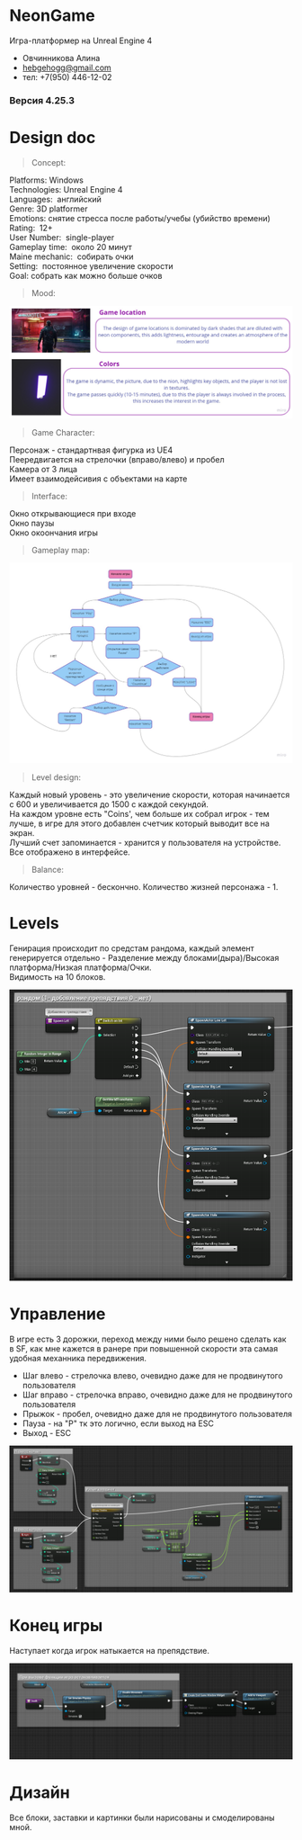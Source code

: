 # NeonGame
Игра-платформер на Unreal Engine 4
- Овчинникова Алина 
- hebgehogg@gmail.com
- тел: +7(950) 446-12-02

### Версия 4.25.3


# Design doc

> Concept: 

Platforms: Windows  
Technologies: Unreal Engine 4  
Languages:  английский  
Genre: 3D platformer  
Emotions: снятие стресса после работы/учебы (убийство времени)  
Rating:  12+  
User Number:  single-player  
Gameplay time:  около 20 минут  
Maine mechanic:  собирать очки  
Setting:  постоянное увеличение скорости  
Goal: собрать как можно больше очков  


> Mood: 

![Mood](https://github.com/hebgehogg/NeonGame/blob/main/photos/Visual%20references.jpg)


> Game Character: 

Персонаж - стандартнвая фигурка из UE4  
Пеередвигается на стрелочки (вправо/влево) и пробел  
Камера от 3 лица  
Имеет взаимодейсивия с объектами на карте


> Interface: 

Окно открывающиеся при входе  
Окно паузы  
Окно окоончания игры  


> Gameplay map: 

![Mood](https://github.com/hebgehogg/NeonGame/blob/main/photos/Gameplay%20map.jpg)


> Level design: 

Каждый новый уровень - это увеличение скорости, которая начинается с 600 и увеличивается до 1500 с каждой секундой.  
На каждом уровне есть "Coins', чем больше их собрал игрок - тем лучше, в игре для этого добавлен счетчик который выводит все на экран.  
Лучший счет запоминается - хранится у пользователя на устройстве.  
Все отображено в интерфейсе.  


> Balance:

Количество уровней - бескончно. 
Количество жизней персонажа - 1.

# Levels

Генирация происходит по средстам рандома, каждый элемент генерируется отдельно - Разделение между блоками(дыра)/Высокая платформа/Низкая платформа/Очки.  
Видимость на 10 блоков.

![Levels](https://github.com/hebgehogg/NeonGame/blob/main/photos/%D0%9F%D1%80%D0%B5%D0%B4%D0%BC%D0%B5%D1%82%D1%8B.png)

# Управление

В игре есть 3 дорожки, переход между ними было решено сделать как в SF, как мне кажется в ранере при повышенной скорости эта самая удобная механника передвижения.  

* Шаг влево - стрелочка влево, очевидно даже для не продвинутого пользователя  
* Шаг вправо - стрелочка вправо, очевидно даже для не продвинутого пользователя  
* Прыжок - пробел, очевидно даже для не продвинутого пользователя
* Пауза - на "Р" тк это логично, если выход на ESC  
* Выход - ESC

![Управление](https://github.com/hebgehogg/NeonGame/blob/main/photos/%D0%A3%D0%BF%D1%80%D0%B0%D0%B2%D0%BB%D0%B5%D0%BD%D0%B8%D0%B5.png)


# Конец игры 

Наступает когда игрок натыкается на препядствие.

![Конец игры ](https://github.com/hebgehogg/NeonGame/blob/main/photos/%D0%A1%D0%BC%D0%B5%D1%80%D1%82%D1%8C.png)


# Дизайн

Все блоки, заставки и картинки были нарисованы и смоделированы мной.



